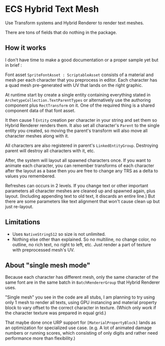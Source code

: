 # ECS Hybrid Text Mesh

Use Transform systems and Hybrid Renderer to render text meshes. 

There are tons of fields that do nothing in the package.

## How it works

I don't have time to make a good documentation or a proper sample yet but in brief :

Font asset `SpriteFontAsset : ScriptableAsset` consists of a material and mesh per each character that you preprocess in editor.
Each character has a quad mesh pre-generated with UV that lands on the right graphic.

At runtime start by create a single entity containing everything stated in `ArchetypeCollection.TextParentTypes` or alternatively use the authoring component plus `RectTransform` on it. One of the required thing is a shared component data of that font asset.

It then cause 1 `Entity` creation per character in your string and set them so Hybrid Renderer renders them. It also set all character's `Parent` to the single entity you created, so moving the parent's transform will also move all character meshes along with it.

All characters are also registered in parent's `LinkedEntityGroup`. Destroying parent will destroy all characters with it, etc.

After, the system will layout all spawned characters once. If you want to animate each character, you can remember transforms of each character after the layout as a base then you are free to change any TRS as a delta to values you remembered.

Refreshes can occurs in 2 levels. If you change text or other important parameters all character meshes are cleaned up and spawned again, plus layout. (Including appending text to old text, it discards an entire line.) But there are some parameters like text alignment that won't cause clean up but just re-layout.

## Limitations

- Uses `NativeString512` so size is not unlimited.
- Nothing else other than explained. So no multiline, no change color, no outline, no rich text, no right to left, etc. Just render a part of texture with preprocessed mesh's UV.

## About "single mesh mode"

Because each character has different mesh, only the same character of the same font are in the same batch in `BatchRendererGroup` that Hybrid Renderer uses.

"Single mesh" you see in the code are all stubs, I am planning to try using only 1 mesh to render all texts, using GPU instancing and material property block to vary offset to the correct character in texture. (Which only work if the character texture was prepared in equal grid.)

That maybe done once URP support for `[MaterialPropertyBlock]` lands as an optimization for specialized use case. (e.g. A lot of animated damage numbers or running scores, which consisting of only digits and rather need performance more than flexibility.)
